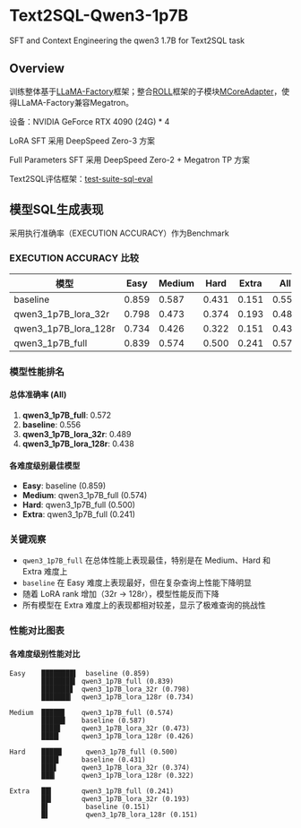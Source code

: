 # Text2SQL-Qwen3-1p7B

SFT and Context Engineering the qwen3 1.7B for Text2SQL task

## Overview

训练整体基于[LLaMA-Factory](https://github.com/hiyouga/LLaMA-Factory)框架；整合[ROLL](https://github.com/alibaba/ROLL)框架的子模块[MCoreAdapter](https://github.com/alibaba/ROLL/tree/main/mcore_adapter)，使得LLaMA-Factory兼容Megatron。

设备：NVIDIA GeForce RTX 4090 (24G) * 4

LoRA SFT 采用 DeepSpeed Zero-3 方案

Full Parameters SFT 采用 DeepSpeed Zero-2 + Megatron TP 方案

Text2SQL评估框架：[test-suite-sql-eval](https://github.com/Qianvenh/Text2SQL-Qwen3-1p7B/tree/main/test-suite-sql-eval)

## 模型SQL生成表现

采用执行准确率（EXECUTION ACCURACY）作为Benchmark

### EXECUTION ACCURACY 比较

| 模型 | Easy | Medium | Hard | Extra | All | Joint_All |
|------|------|--------|------|-------|-----|-----------|
| baseline | 0.859 | 0.587 | 0.431 | 0.151 | 0.556 | 0.556 |
| qwen3_1p7B_lora_32r | 0.798 | 0.473 | 0.374 | 0.193 | 0.489 | 0.489 |
| qwen3_1p7B_lora_128r | 0.734 | 0.426 | 0.322 | 0.151 | 0.438 | 0.438 |
| qwen3_1p7B_full  | 0.839 | 0.574 | 0.500 | 0.241 | 0.572 | 0.572 |

### 模型性能排名

#### 总体准确率 (All)
1. **qwen3_1p7B_full**: 0.572
2. **baseline**: 0.556  
3. **qwen3_1p7B_lora_32r**: 0.489
4. **qwen3_1p7B_lora_128r**: 0.438

#### 各难度级别最佳模型
- **Easy**: baseline (0.859)
- **Medium**: qwen3_1p7B_full (0.574)
- **Hard**: qwen3_1p7B_full (0.500)
- **Extra**: qwen3_1p7B_full (0.241)

### 关键观察
- `qwen3_1p7B_full` 在总体性能上表现最佳，特别是在 Medium、Hard 和 Extra 难度上
- `baseline` 在 Easy 难度上表现最好，但在复杂查询上性能下降明显  
- 随着 LoRA rank 增加（32r → 128r），模型性能反而下降
- 所有模型在 Extra 难度上的表现都相对较差，显示了极难查询的挑战性

### 性能对比图表

#### 各难度级别性能对比
```
Easy    ████████▌  baseline (0.859)
        ████████▍ qwen3_1p7B_full (0.839)  
        ███████▊  qwen3_1p7B_lora_32r (0.798)
        ███████▎  qwen3_1p7B_lora_128r (0.734)

Medium  █████▊    qwen3_1p7B_full (0.574)
        █████▉    baseline (0.587)
        ████▋     qwen3_1p7B_lora_32r (0.473)  
        ████▎     qwen3_1p7B_lora_128r (0.426)

Hard    █████      qwen3_1p7B_full (0.500)
        ████▎     baseline (0.431)
        ███▋      qwen3_1p7B_lora_32r (0.374)
        ███▎      qwen3_1p7B_lora_128r (0.322)

Extra   ██▍       qwen3_1p7B_full (0.241)
        ██▍       qwen3_1p7B_lora_32r (0.193)  
        █▌         baseline (0.151)
        █▌         qwen3_1p7B_lora_128r (0.151)
```

